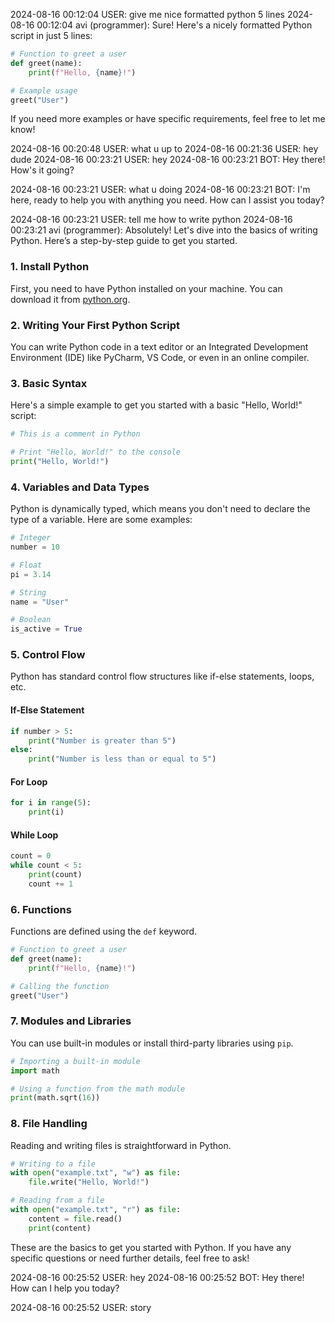 2024-08-16 00:12:04 USER: give me nice formatted python 5 lines
2024-08-16 00:12:04 avi (programmer): Sure! Here's a nicely formatted Python script in just 5 lines:

```python
# Function to greet a user
def greet(name):
    print(f"Hello, {name}!")

# Example usage
greet("User")
```

If you need more examples or have specific requirements, feel free to let me know!

2024-08-16 00:20:48 USER: what u up to
2024-08-16 00:21:36 USER: hey dude
2024-08-16 00:23:21 USER: hey
2024-08-16 00:23:21 BOT: Hey there! How's it going?

2024-08-16 00:23:21 USER: what u doing
2024-08-16 00:23:21 BOT: I'm here, ready to help you with anything you need. How can I assist you today?

2024-08-16 00:23:21 USER: tell me how to write python
2024-08-16 00:23:21 avi (programmer): Absolutely! Let's dive into the basics of writing Python. Here’s a step-by-step guide to get you started.

### 1. Install Python
First, you need to have Python installed on your machine. You can download it from [python.org](https://www.python.org/).

### 2. Writing Your First Python Script
You can write Python code in a text editor or an Integrated Development Environment (IDE) like PyCharm, VS Code, or even in an online compiler.

### 3. Basic Syntax
Here's a simple example to get you started with a basic "Hello, World!" script:

```python
# This is a comment in Python

# Print "Hello, World!" to the console
print("Hello, World!")
```

### 4. Variables and Data Types
Python is dynamically typed, which means you don't need to declare the type of a variable. Here are some examples:

```python
# Integer
number = 10

# Float
pi = 3.14

# String
name = "User"

# Boolean
is_active = True
```

### 5. Control Flow
Python has standard control flow structures like if-else statements, loops, etc.

#### If-Else Statement
```python
if number > 5:
    print("Number is greater than 5")
else:
    print("Number is less than or equal to 5")
```

#### For Loop
```python
for i in range(5):
    print(i)
```

#### While Loop
```python
count = 0
while count < 5:
    print(count)
    count += 1
```

### 6. Functions
Functions are defined using the `def` keyword.

```python
# Function to greet a user
def greet(name):
    print(f"Hello, {name}!")

# Calling the function
greet("User")
```

### 7. Modules and Libraries
You can use built-in modules or install third-party libraries using `pip`.

```python
# Importing a built-in module
import math

# Using a function from the math module
print(math.sqrt(16))
```

### 8. File Handling
Reading and writing files is straightforward in Python.

```python
# Writing to a file
with open("example.txt", "w") as file:
    file.write("Hello, World!")

# Reading from a file
with open("example.txt", "r") as file:
    content = file.read()
    print(content)
```

These are the basics to get you started with Python. If you have any specific questions or need further details, feel free to ask!

2024-08-16 00:25:52 USER: hey
2024-08-16 00:25:52 BOT: Hey there! How can I help you today?

2024-08-16 00:25:52 USER: story
